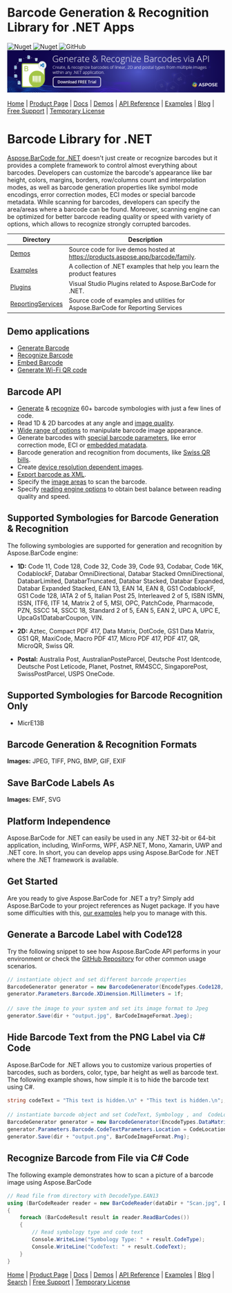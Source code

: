 # Barcode Generation & Recognition Library for .NET Apps

![Nuget](https://img.shields.io/nuget/v/Aspose.Barcode) ![Nuget](https://img.shields.io/nuget/dt/Aspose.Barcode) ![GitHub](https://img.shields.io/github/license/aspose-barcode/Aspose.Barcode-for-.NET)
[![banner](https://raw.githubusercontent.com/Aspose/aspose.github.io/master/img/banners/aspose_barcode-for-net-banner.png)](https://releases.aspose.com/barcode/net/)

[Home](https://www.aspose.com/) | [Product Page](https://products.aspose.com/barcode/net) | [Docs](https://docs.aspose.com/barcode/net/) | [Demos](https://products.aspose.app/barcode/family) | [API Reference](https://apireference.aspose.com/barcode/net) | [Examples](https://github.com/aspose-barcode/Aspose.BarCode-for-.NET) | [Blog](https://blog.aspose.com/category/barcode/) | [Free Support](https://forum.aspose.com/c/barcode) | [Temporary License](https://purchase.aspose.com/temporary-license)

# Barcode Library for .NET
[Aspose.BarCode for .NET](https://products.aspose.com/barcode/net) doesn't just create or recognize barcodes but it provides a complete framework to control almost everything about barcodes. Developers can customize the barcode's appearance like bar height, colors, margins, borders, row/columns count and interpolation modes, as well as barcode generation properties like symbol mode encodings, error correction modes, ECI modes or special barcode metadata. While scanning for barcodes, developers can specify the area/areas where a barcode can be found. Moreover, scanning engine can be optimized for better barcode reading quality or speed with variety of options, which allows to recognize strongly corrupted barcodes.

Directory | Description
-|-
[Demos](Demos) | Source code for live demos hosted at https://products.aspose.app/barcode/family.
[Examples](Examples) | A collection of .NET examples that help you learn the product features
[Plugins](Plugins) | Visual Studio Plugins related to Aspose.BarCode for .NET.
[ReportingServices](ReportingServices) | Source code of examples and utilities for Aspose.BarCode for Reporting Services

## Demo applications

- [Generate Barcode](https://products.aspose.app/barcode/generate)
- [Recognize Barcode](https://products.aspose.app/barcode/recognize)
- [Embed Barcode](https://products.aspose.app/barcode/embed)
- [Generate Wi-Fi QR code](https://products.aspose.app/barcode/wifi-qr)

## Barcode API

- [Generate](https://docs.aspose.com/barcode/net/generate-barcodes-with-aspose-barcode-apis/) & [recognize](https://docs.aspose.com/barcode/net/read-barcodes-with-aspose-barcode-apis/) 60+ barcode symbologies with just a few lines of code.
- Read 1D & 2D barcodes at any angle and [image quality](https://docs.aspose.com/barcode/net/improve-barcode-recognition/).
- [Wide range of options](https://docs.aspose.com/barcode/net/image-formatting-and-display-settings/) to manipulate barcode image appearance.
- Generate barcodes with [special barcode parameters](https://docs.aspose.com/barcode/net/qr-and-micro-qr-barcode/), like error correction mode, ECI or [embedded matadata](https://docs.aspose.com/barcode/net/pdf417-and-macropdf417-barcode/).
- Barcode generation and recognition from documents, like [Swiss QR bills](https://docs.aspose.com/barcode/net/generate-swiss-qr-code/).
- Create [device resolution dependent images](https://docs.aspose.com/barcode/net/generating-barcodes-using-new-barcode-generation-api/).
- [Export barcode as XML](https://docs.aspose.com/barcode/net/barcode-in-xml/).
- Specify the [image areas](https://docs.aspose.com/barcode/net/improve-barcode-recognition/#optimize-barcode-recognition-process-through-specific-regions-selection) to scan the barcode.
- Specify [reading engine options](https://docs.aspose.com/barcode/net/improve-barcode-recognition/) to obtain best balance between reading quality and speed.

## Supported Symbologies for Barcode Generation & Recognition
The following symbologies are supported for generation and recognition by Aspose.BarCode engine:

- **1D:** Code 11, Code 128, Code 32, Code 39, Code 93, Codabar, Code 16K, CodablockF, Databar OmniDirectional, Databar Stacked OmniDirectional, DatabarLimited, DatabarTruncated,
Databar Stacked, Databar Expanded, Databar Expanded Stacked, EAN 13, EAN 14, EAN 8, GS1 CodablockF, GS1 Code 128, IATA 2 of 5, Italian Post 25, Interleaved 2 of 5, ISBN
ISMN, ISSN, ITF6, ITF 14, Matrix 2 of 5, MSI, OPC, PatchCode, Pharmacode, PZN, SSCC 14, SSCC 18, Standard 2 of 5, EAN 5, EAN 2, UPC A, UPC E, UpcaGs1DatabarCoupon, VIN.

- **2D:** Aztec, Compact PDF 417, Data Matrix, DotCode, GS1 Data Matrix, GS1 QR, MaxiCode, Macro PDF 417, Micro PDF 417, PDF 417, QR, MicroQR, Swiss QR.

- **Postal:** Australia Post, AustralianPosteParcel, Deutsche Post Identcode, Deutsche Post Leticode, Planet, Postnet, RM4SCC, SingaporePost, SwissPostParcel, USPS OneCode.

## Supported Symbologies for Barcode Recognition Only
- MicrE13B

## Barcode Generation & Recognition Formats

**Images:** JPEG, TIFF, PNG, BMP, GIF, EXIF

## Save BarCode Labels As

**Images:** EMF, SVG

## Platform Independence

Aspose.BarCode for .NET can easily be used in any .NET 32-bit or 64-bit application, including, WinForms, WPF, ASP.NET, Mono, Xamarin, UWP and .NET core. In short, you can develop apps using Aspose.BarCode for .NET where the .NET framework is available.

## Get Started

Are you ready to give Aspose.BarCode for .NET a try? Simply add Aspose.BarCode to your project references as Nuget package. If you have some difficulties with this, [our examples](https://github.com/aspose-barcode/Aspose.BarCode-for-.NET/blob/master/Examples/CSharp/CSharp.csproj) help you to manage with this.

## Generate a Barcode Label with Code128

Try the following snippet to see how Aspose.BarCode API performs in your environment or check the [GitHub Repository](https://github.com/aspose-barcode/Aspose.BarCode-for-.NET) for other common usage scenarios.

```csharp
// instantiate object and set different barcode properties
BarcodeGenerator generator = new BarcodeGenerator(EncodeTypes.Code128, "1234567");
generator.Parameters.Barcode.XDimension.Millimeters = 1f;

// save the image to your system and set its image format to Jpeg
generator.Save(dir + "output.jpg", BarCodeImageFormat.Jpeg);
```

## Hide Barcode Text from the PNG Label via C# Code

Aspose.BarCode for .NET allows you to customize various properties of barcodes, such as borders, color, type, bar height as well as barcode text. The following example shows, how simple it is to hide the barcode text using C#.

```csharp
string codeText = "This text is hidden.\n" + "This text is hidden.\n";;

// instantiate barcode object and set CodeText, Symbology , and  CodeLocation
BarcodeGenerator generator = new BarcodeGenerator(EncodeTypes.DataMatrix, codeText);
generator.Parameters.Barcode.CodeTextParameters.Location = CodeLocation.None;
generator.Save(dir + "output.png", BarCodeImageFormat.Png);
```

## Recognize Barcode from File via C# Code

The following example demonstrates how to scan a picture of a barcode image using Aspose.BarCode
```csharp
// Read file from directory with DecodeType.EAN13
using (BarCodeReader reader = new BarCodeReader(dataDir + "Scan.jpg", DecodeType.EAN13))
{
    foreach (BarCodeResult result in reader.ReadBarCodes())
    {
        // Read symbology type and code text
        Console.WriteLine("Symbology Type: " + result.CodeType);
        Console.WriteLine("CodeText: " + result.CodeText);
    }
}
```

[Home](https://www.aspose.com/) | [Product Page](https://products.aspose.com/barcode/net) | [Docs](https://docs.aspose.com/barcode/net/) | [Demos](https://products.aspose.app/barcode/family) | [API Reference](https://apireference.aspose.com/barcode/net) | [Examples](https://github.com/aspose-barcode/Aspose.BarCode-for-.NET) | [Blog](https://blog.aspose.com/category/barcode/) | [Search](https://search.aspose.com/) | [Free Support](https://forum.aspose.com/c/barcode) | [Temporary License](https://purchase.aspose.com/temporary-license)